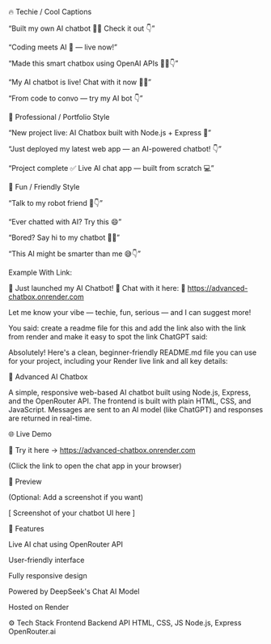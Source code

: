 🔥 Techie / Cool Captions

“Built my own AI chatbot 💬🚀 Check it out 👇”

“Coding meets AI 🤖 — live now!”

“Made this smart chatbox using OpenAI APIs 👨‍💻👇”

“My AI chatbot is live! Chat with it now 🧠💬”

“From code to convo — try my AI bot 👇”

💼 Professional / Portfolio Style

“New project live: AI Chatbox built with Node.js + Express 🚀”

“Just deployed my latest web app — an AI-powered chatbot! 👇”

“Project complete ✅ Live AI chat app — built from scratch 💻”

🧪 Fun / Friendly Style

“Talk to my robot friend 🤖👇”

“Ever chatted with AI? Try this 😄”

“Bored? Say hi to my chatbot 🤖💬”

“This AI might be smarter than me 😅👇”

Example With Link:

🚀 Just launched my AI Chatbot!
🤖 Chat with it here:
🔗 https://advanced-chatbox.onrender.com

Let me know your vibe — techie, fun, serious — and I can suggest more!

You said:
create a readme file for this and add the link also with the link from render and make it easy to spot the link 
ChatGPT said:

Absolutely! Here's a clean, beginner-friendly README.md file you can use for your project, including your Render live link and all key details:

🧠 Advanced AI Chatbox

A simple, responsive web-based AI chatbot built using Node.js, Express, and the OpenRouter API.
The frontend is built with plain HTML, CSS, and JavaScript.
Messages are sent to an AI model (like ChatGPT) and responses are returned in real-time.

🌐 Live Demo

🚀 Try it here → https://advanced-chatbox.onrender.com

(Click the link to open the chat app in your browser)

📸 Preview

(Optional: Add a screenshot if you want)

[ Screenshot of your chatbot UI here ]

🔧 Features

Live AI chat using OpenRouter API

User-friendly interface

Fully responsive design

Powered by DeepSeek's Chat AI Model

Hosted on Render

⚙️ Tech Stack
Frontend	Backend	API
HTML, CSS, JS	Node.js, Express	OpenRouter.ai
